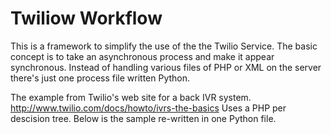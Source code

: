 Twiliow Workflow
==============

This is a framework to simplify the use of the the Twilio Service. The basic concept is to take an asynchronous process and make it appear synchronous. Instead of handling various files of PHP or XML on the server there's just one process file written Python.

The example from Twilio's web site for a back IVR system. http://www.twilio.com/docs/howto/ivrs-the-basics Uses a PHP per descision tree. Below is the sample re-written in one Python file.


